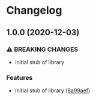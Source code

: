 # Changelog

## 1.0.0 (2020-12-03)


### ⚠ BREAKING CHANGES

* initial stub of library

### Features

* initial stub of library ([8a99aef](https://www.github.com/googleapis/nodejs-recommendation-engine/commit/8a99aef26dd0e0f7d47087edc2c330e21246f03a))
